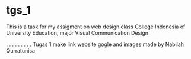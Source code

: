 # tgs_1


This is a task for my assigment on web design class
College Indonesia of University Education, major Visual Communication Design

.
.
.
.
.
.
.
.
.
Tugas 1 make link website gogle and images
made by Nabilah Qurratunisa
